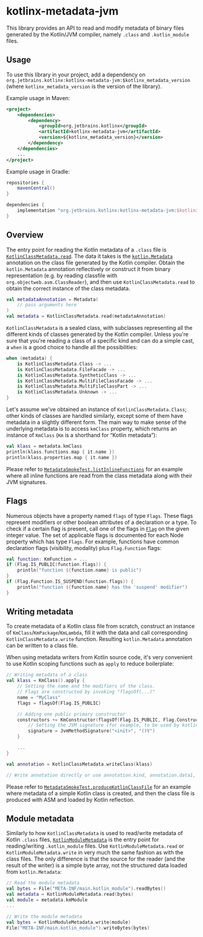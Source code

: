# kotlinx-metadata-jvm

This library provides an API to read and modify metadata of binary files generated by the Kotlin/JVM compiler, namely `.class` and `.kotlin_module` files.

## Usage

To use this library in your project, add a dependency on `org.jetbrains.kotlinx:kotlinx-metadata-jvm:$kotlinx_metadata_version` (where `kotlinx_metadata_version` is the version of the library).

Example usage in Maven:

```xml
<project>
    <dependencies>
        <dependency>
            <groupId>org.jetbrains.kotlinx</groupId>
            <artifactId>kotlinx-metadata-jvm</artifactId>
            <version>${kotlinx_metadata_version}</version>
        </dependency>
    </dependencies>
    ...
</project>
```

Example usage in Gradle:

```gradle
repositories {
    mavenCentral()
}

dependencies {
    implementation "org.jetbrains.kotlinx:kotlinx-metadata-jvm:$kotlinx_metadata_version"
}
```

## Overview

The entry point for reading the Kotlin metadata of a `.class` file is [`KotlinClassMetadata.read`](src/kotlinx/metadata/jvm/KotlinClassMetadata.kt).
The data it takes is the [`kotlin.Metadata`](../../stdlib/jvm/runtime/kotlin/Metadata.kt) annotation on the class file generated by the Kotlin compiler.
Obtain the `kotlin.Metadata` annotation reflectively or construct it from binary representation (e.g. by reading classfile with `org.objectweb.asm.ClassReader`),
and then use `KotlinClassMetadata.read` to obtain the correct instance of the class metadata.

```kotlin
val metadataAnnotation = Metadata(
    // pass arguments here
)
val metadata = KotlinClassMetadata.read(metadataAnnotation)
```

`KotlinClassMetadata` is a sealed class, with subclasses representing all the different kinds of classes generated by the Kotlin compiler.
Unless you're sure that you're reading a class of a specific kind and can do a simple cast, a `when` is a good choice to handle all the possibilities:

```kotlin
when (metadata) {
    is KotlinClassMetadata.Class -> ...
    is KotlinClassMetadata.FileFacade -> ...
    is KotlinClassMetadata.SyntheticClass -> ...
    is KotlinClassMetadata.MultiFileClassFacade -> ...
    is KotlinClassMetadata.MultiFileClassPart -> ...
    is KotlinClassMetadata.Unknown -> ...
}
```

Let's assume we've obtained an instance of `KotlinClassMetadata.Class`; other kinds of classes are handled similarly, except some of them have metadata in a slightly different form.
The main way to make sense of the underlying metadata is to access `kmClass` property, which returns an instance of `KmClass` (`Km` is a shorthand for “Kotlin metadata”):

```kotlin
val klass = metadata.kmClass
println(klass.functions.map { it.name })
println(klass.properties.map { it.name })
```

Please refer to [`MetadataSmokeTest.listInlineFunctions`](test/kotlinx/metadata/test/MetadataSmokeTest.kt) for an example where all inline functions are read from the class metadata along with their JVM signatures.

## Flags

Numerous objects have a property named `flags` of type `Flags`. These flags represent modifiers or other boolean attributes of a declaration or a type.
To check if a certain flag is present, call one of the flags in [`Flag`](../src/kotlinx/metadata/Flag.kt) on the given integer value.
The set of applicable flags is documented for each Node property which has type `Flags`.
For example, functions have common declaration flags (visibility, modality) plus `Flag.Function` flags:

```kotlin
val function: KmFunction = ...
if (Flag.IS_PUBLIC(function.flags)) {
    println("function ${function.name} is public")
}
if (Flag.Function.IS_SUSPEND(function.flags)) {
    println("function ${function.name} has the 'suspend' modifier")
}
```

## Writing metadata

To create metadata of a Kotlin class file from scratch, construct an instance of `KmClass`/`KmPackage`/`KmLambda`, fill it with the data and call corresponding `KotlinClassMetadata.write` function.
Resulting `kotlin.Metadata` annotation can be written to a class file.

When using metadata writers from Kotlin source code, it's very convenient to use Kotlin scoping functions such as `apply` to reduce boilerplate:

```kotlin
// Writing metadata of a class
val klass = KmClass().apply {
    // Setting the name and the modifiers of the class.
    // Flags are constructed by invoking "flagsOf(...)"
    name = "MyClass"
    flags = flagsOf(Flag.IS_PUBLIC)

    // Adding one public primary constructor
    constructors += KmConstructor(flagsOf(Flag.IS_PUBLIC, Flag.Constructor.IS_PRIMARY)).apply {
        // Setting the JVM signature (for example, to be used by kotlin-reflect)
        signature = JvmMethodSignature("<init>", "()V")
    }

    ...
}

val annotation = KotlinClassMetadata.writeClass(klass)

// Write annotation directly or use annotation.kind, annotation.data1, annotation.data2, etc.
```

Please refer to [`MetadataSmokeTest.produceKotlinClassFile`](test/kotlinx/metadata/test/MetadataSmokeTest.kt) for an example where metadata of a simple Kotlin class is created,
and then the class file is produced with ASM and loaded by Kotlin reflection.

## Module metadata

Similarly to how `KotlinClassMetadata` is used to read/write metadata of Kotlin `.class` files, [`KotlinModuleMetadata`](src/kotlinx/metadata/jvm/KotlinModuleMetadata.kt)
is the entry point for reading/writing `.kotlin_module` files. Use `KotlinModuleMetadata.read` or `KotlinModuleMetadata.write` in very much the same fashion as with the class files.
The only difference is that the source for the reader (and the result of the writer) is a simple byte array, not the structured data loaded from `kotlin.Metadata`:

```kotlin
// Read the module metadata
val bytes = File("META-INF/main.kotlin_module").readBytes()
val metadata = KotlinModuleMetadata.read(bytes)
val module = metadata.kmModule
...

// Write the module metadata
val bytes = KotlinModuleMetadata.write(module)
File("META-INF/main.kotlin_module").writeBytes(bytes)
```
